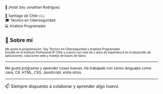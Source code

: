 <small>👋 ¡Hola! Soy Jonathan Rodriguez

📍 Santiago de Chile 🇨🇱  
🎓 Técnico en Ciberseguridad  
💻 Analista Programador



## 🧑 Sobre mí

<sub>Me gusta la programación. Soy Técnico en Ciberseguridad y Analista Programador.  
Estudié en el Instituto Profesional IP Chile y cuento con más de 2 años de experiencia en el desarrollo de aplicaciones, soluciones web y manejo de bases de datos.</small>

---

<sub>Me gusta programar y aprender cosas nuevas. He trabajado con varios lenguajes como Java, C#, HTML, CSS, JavaScript, entre otros.</sub>

---

📫 Siempre dispuesto a colaborar y aprender algo nuevo.